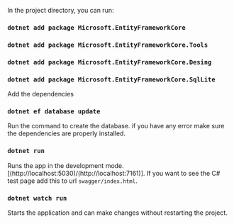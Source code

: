 In the project directory, you can run:

### `dotnet add package Microsoft.EntityFrameworkCore`
### `dotnet add package Microsoft.EntityFrameworkCore.Tools`
### `dotnet add package Microsoft.EntityFrameworkCore.Desing`
### `dotnet add package Microsoft.EntityFrameworkCore.SqlLite`

Add the dependencies

### `dotnet ef database update`

Run the command to create the database.
if you have any error make sure the dependencies are properly installed.

### `dotnet run`

Runs the app in the development mode.\
 [(http://localhost:5030)/(http://localhost:7161)].
If you want to see the C# test page add this to url `swagger/index.html`.

### `dotnet watch run`

Starts the application and can make changes without restarting the project.
